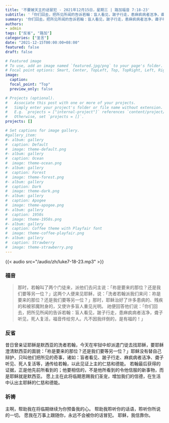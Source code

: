 ```yaml
---
title: '不要被天主的话冒犯 - 2021年12月15日，星期三 | 路加福音 7:18-23'
subtitle: '「你们回去，把所见所闻的告诉若翰：盲人看见，跛子行走，患麻疯病者洁净，聋子听见，死人复活，福音传给穷人。凡不因我绊倒的，是有福的！'
summary: '你们回去，把所见所闻的告诉若翰：盲人看见，跛子行走，患麻疯病者洁净，聋子听见，死人复活，福音传给穷人。凡不因我绊倒的，是有福的！'
authors:
- admin
tags: ["反省", "路加"]
categories: ["圣言"]
date: "2021-12-15T00:00:00+08:00"
featured: false
draft: false

# Featured image
# To use, add an image named `featured.jpg/png` to your page's folder.
# Focal point options: Smart, Center, TopLeft, Top, TopRight, Left, Right, BottomLeft, Bottom, BottomRight
image:
  caption:
  focal_point: "Top"
  preview_only: false

# Projects (optional).
#   Associate this post with one or more of your projects.
#   Simply enter your project's folder or file name without extension.
#   E.g. `projects = ["internal-project"]` references `content/project/deep-learning/index.md`.
#   Otherwise, set `projects = []`.
projects: []

# Set captions for image gallery.
#gallery_item:
#- album: gallery
#  caption: Default
#  image: theme-default.png
#- album: gallery
#  caption: Ocean
#  image: theme-ocean.png
#- album: gallery
#  caption: Forest
#  image: theme-forest.png
#- album: gallery
#  caption: Dark
#  image: theme-dark.png
#- album: gallery
#  caption: Apogee
#  image: theme-apogee.png
#- album: gallery
#  caption: 1950s
#  image: theme-1950s.png
#- album: gallery
#  caption: Coffee theme with Playfair font
#  image: theme-coffee-playfair.png
#- album: gallery
#  caption: Strawberry
#  image: theme-strawberry.png
---
```


{{< audio src="/audio/zh/luke7-18-23.mp3" >}}

### 福音
> 那时，若翰叫了两个门徒来，派他们去问主说：「祢是要来的那位？还是我们要等另一位？」这两个人便来见耶稣，说：「洗者若翰派我们来问：祢是要来的那位？还是我们要等另一位？」那时，耶稣治好了许多患病的、残疾的和被邪魔附身的，又使许多盲人重见光明。 祂便回答他们说：「你们回去，把所见所闻的告诉若翰：盲人看见，跛子行走，患麻疯病者洁净，聋子听见，死人复活，福音传给穷人。凡不因我绊倒的，是有福的！」

### 反省
昔日曾亲证耶稣是默西亚的洗者若翰，今天在牢狱中却派遣门徒去找耶稣，要耶稣澄清默西亚的面貌：「祢是要来的那位？还是我们要等另一位？」耶稣没有替自己辩护，只叫他们把所见的奇事，诸如：盲者看见、跛子行走、麻疯病者洁净、聋子听见、死人复活等，通传给若翰，以此见证上主的仁慈和德能。 若翰最后获得的证据，正是他先前所看到的；他要相信的，不是他所看到的令他信服的新事物，而是耶稣就是默西亚。 愿上主在此将临期恩赐我们圣宠，增加我们的信德，在生活中认出主耶稣的仁慈和德能。

### 祈祷
主啊，帮助我在将临期继续为你预备我的心。 帮助我聆听你的话语，聆听你所说的一切。 愿我在万事上跟随你，永远不会被你的话冒犯。 耶稣，我信靠你。
